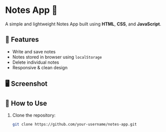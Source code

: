 # Notes App 📝

A simple and lightweight Notes App built using **HTML**, **CSS**, and **JavaScript**.

## 📌 Features

- Write and save notes
- Notes stored in browser using `localStorage`
- Delete individual notes
- Responsive & clean design

## 🖥️ Screenshot



## 🚀 How to Use

1. Clone the repository:
   ```bash
   git clone https://github.com/your-username/notes-app.git
